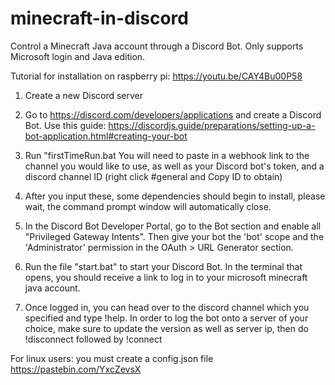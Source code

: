 # minecraft-in-discord
Control a Minecraft Java account through a Discord Bot. Only supports Microsoft login and Java edition.

Tutorial for installation on raspberry pi:
https://youtu.be/CAY4Bu00P58

1. Create a new Discord server

2. Go to https://discord.com/developers/applications and create a Discord Bot. Use this guide: https://discordjs.guide/preparations/setting-up-a-bot-application.html#creating-your-bot

2. Run "firstTimeRun.bat You will need to paste in a webhook link to the channel you would like to use, as well as your Discord bot's token, and a discord channel ID (right click #general and Copy ID to obtain)

3. After you input these, some dependencies should begin to install, please wait, the command prompt window will automatically close.

4. In the Discord Bot Developer Portal, go to the Bot section and enable all "Privileged Gateway Intents". Then give your bot the 'bot' scope and the 'Administrator' permission in the OAuth > URL Generator section.

5. Run the file "start.bat" to start your Discord Bot. In the terminal that opens, you should receive a link to log in to your microsoft minecraft java account.

6. Once logged in, you can head over to the discord channel which you specified and type !help. In order to log the bot onto a server of your choice, make sure to update the version as well as server ip, then do !disconnect followed by !connect


For linux users: you must create a config.json file
https://pastebin.com/YxcZevsX
